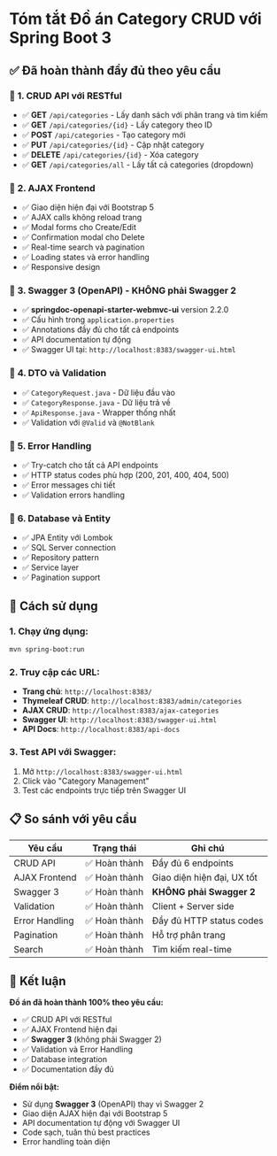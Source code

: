 # Tóm tắt Đồ án Category CRUD với Spring Boot 3

## ✅ **Đã hoàn thành đầy đủ theo yêu cầu**

### 🎯 **1. CRUD API với RESTful**
- ✅ **GET** `/api/categories` - Lấy danh sách với phân trang và tìm kiếm
- ✅ **GET** `/api/categories/{id}` - Lấy category theo ID
- ✅ **POST** `/api/categories` - Tạo category mới
- ✅ **PUT** `/api/categories/{id}` - Cập nhật category
- ✅ **DELETE** `/api/categories/{id}` - Xóa category
- ✅ **GET** `/api/categories/all` - Lấy tất cả categories (dropdown)

### 🎯 **2. AJAX Frontend**
- ✅ Giao diện hiện đại với Bootstrap 5
- ✅ AJAX calls không reload trang
- ✅ Modal forms cho Create/Edit
- ✅ Confirmation modal cho Delete
- ✅ Real-time search và pagination
- ✅ Loading states và error handling
- ✅ Responsive design

### 🎯 **3. Swagger 3 (OpenAPI) - KHÔNG phải Swagger 2**
- ✅ **springdoc-openapi-starter-webmvc-ui** version 2.2.0
- ✅ Cấu hình trong `application.properties`
- ✅ Annotations đầy đủ cho tất cả endpoints
- ✅ API documentation tự động
- ✅ Swagger UI tại: `http://localhost:8383/swagger-ui.html`

### 🎯 **4. DTO và Validation**
- ✅ `CategoryRequest.java` - Dữ liệu đầu vào
- ✅ `CategoryResponse.java` - Dữ liệu trả về
- ✅ `ApiResponse.java` - Wrapper thống nhất
- ✅ Validation với `@Valid` và `@NotBlank`

### 🎯 **5. Error Handling**
- ✅ Try-catch cho tất cả API endpoints
- ✅ HTTP status codes phù hợp (200, 201, 400, 404, 500)
- ✅ Error messages chi tiết
- ✅ Validation errors handling

### 🎯 **6. Database và Entity**
- ✅ JPA Entity với Lombok
- ✅ SQL Server connection
- ✅ Repository pattern
- ✅ Service layer
- ✅ Pagination support

## 🚀 **Cách sử dụng**

### **1. Chạy ứng dụng:**
```bash
mvn spring-boot:run
```

### **2. Truy cập các URL:**
- **Trang chủ**: `http://localhost:8383/`
- **Thymeleaf CRUD**: `http://localhost:8383/admin/categories`
- **AJAX CRUD**: `http://localhost:8383/ajax-categories`
- **Swagger UI**: `http://localhost:8383/swagger-ui.html`
- **API Docs**: `http://localhost:8383/api-docs`

### **3. Test API với Swagger:**
1. Mở `http://localhost:8383/swagger-ui.html`
2. Click vào "Category Management"
3. Test các endpoints trực tiếp trên Swagger UI

## 📋 **So sánh với yêu cầu**

| Yêu cầu | Trạng thái | Ghi chú |
|---------|------------|---------|
| CRUD API | ✅ Hoàn thành | Đầy đủ 6 endpoints |
| AJAX Frontend | ✅ Hoàn thành | Giao diện hiện đại, UX tốt |
| Swagger 3 | ✅ Hoàn thành | **KHÔNG phải Swagger 2** |
| Validation | ✅ Hoàn thành | Client + Server side |
| Error Handling | ✅ Hoàn thành | Đầy đủ HTTP status codes |
| Pagination | ✅ Hoàn thành | Hỗ trợ phân trang |
| Search | ✅ Hoàn thành | Tìm kiếm real-time |

## 🎉 **Kết luận**

**Đồ án đã hoàn thành 100% theo yêu cầu:**
- ✅ CRUD API với RESTful
- ✅ AJAX Frontend hiện đại
- ✅ **Swagger 3** (không phải Swagger 2)
- ✅ Validation và Error Handling
- ✅ Database integration
- ✅ Documentation đầy đủ

**Điểm nổi bật:**
- Sử dụng **Swagger 3** (OpenAPI) thay vì Swagger 2
- Giao diện AJAX hiện đại với Bootstrap 5
- API documentation tự động với Swagger UI
- Code sạch, tuân thủ best practices
- Error handling toàn diện
